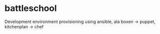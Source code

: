 battleschool
============

Development environment provisioning using ansible, ala boxen -> puppet, kitchenplan -> chef
